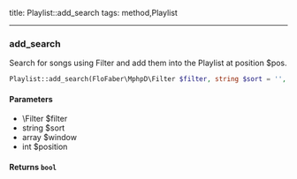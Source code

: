 title: Playlist::add_search
tags: method,Playlist

---

<div class="method">
<h3 class="method-name">add_search</h3>
<p>Search for songs using Filter and add them into the Playlist at position $pos.<br></p>

```php
Playlist::add_search(FloFaber\MphpD\Filter $filter, string $sort = '', array $window = Array, int $position = -1) : bool
```

#### Parameters

*  \Filter $filter
*  string $sort
*  array $window
*  int $position


#### Returns `bool`




</div>